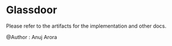# Glassdoor

Please refer to the artifacts for the implementation and other docs.

@Author : Anuj Arora
